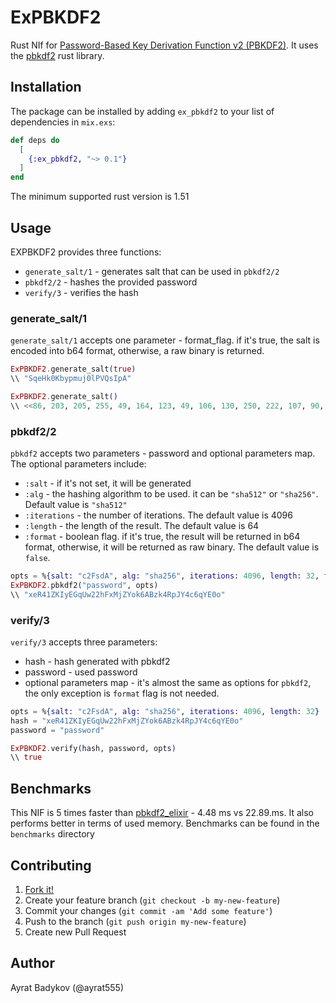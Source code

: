 # ExPBKDF2

Rust NIf for [Password-Based Key Derivation Function v2 (PBKDF2)](https://en.wikipedia.org/wiki/PBKDF2). It uses the [pbkdf2](https://github.com/RustCrypto/password-hashes/tree/master/pbkdf2) rust library.

## Installation

The package can be installed by adding `ex_pbkdf2` to your list of dependencies in `mix.exs`:

```elixir
def deps do
  [
    {:ex_pbkdf2, "~> 0.1"}
  ]
end
```

The minimum supported rust version is 1.51

## Usage

EXPBKDF2 provides three functions:

- `generate_salt/1` - generates salt that can be used in `pbkdf2/2`
- `pbkdf2/2` - hashes the provided password
- `verify/3` - verifies the hash

### generate_salt/1

`generate_salt/1` accepts one parameter - format_flag. if it's true, the salt is encoded into b64 format, otherwise, a raw binary is returned.

```elixir
ExPBKDF2.generate_salt(true)
\\ "SqeHk0Kbypmuj0lPVQsIpA"

ExPBKDF2.generate_salt()
\\ <<86, 203, 205, 255, 49, 164, 123, 49, 106, 130, 250, 222, 107, 90, 58, 9>>
```

### pbkdf2/2

`pbkdf2` accepts two parameters - password and optional parameters map. The optional parameters include:

- `:salt` - if it's not set, it will be generated
- `:alg` - the hashing algorithm to be used. it can be `"sha512"` or `"sha256"`. Default value is `"sha512"`
- `:iterations` - the number of iterations. The default value is 4096
- `:length` - the length of the result. The default value is 64
- `:format` - boolean flag. if it's true, the result will be returned in b64 format, otherwise, it will be returned as raw binary. The default value is `false`.

```elixir
opts = %{salt: "c2FsdA", alg: "sha256", iterations: 4096, length: 32, format: true}
ExPBKDF2.pbkdf2("password", opts)
\\ "xeR41ZKIyEGqUw22hFxMjZYok6ABzk4RpJY4c6qYE0o"
```

### verify/3

`verify/3` accepts three parameters:

- hash - hash generated with pbkdf2
- password - used password
- optional parameters map - it's almost the same as options for `pbkdf2`, the only exception is `format` flag is not needed.

```elixir
opts = %{salt: "c2FsdA", alg: "sha256", iterations: 4096, length: 32}
hash = "xeR41ZKIyEGqUw22hFxMjZYok6ABzk4RpJY4c6qYE0o"
password = "password"

ExPBKDF2.verify(hash, password, opts)
\\ true
```

## Benchmarks

This NIF is 5 times faster than [pbkdf2_elixir](https://github.com/riverrun/pbkdf2_elixir) - 4.48 ms vs 22.89.ms. It also performs better in terms of used memory. Benchmarks can be found in the `benchmarks` directory


## Contributing

1. [Fork it!](https://github.com/ayrat555/ex_pbkdf2)
2. Create your feature branch (`git checkout -b my-new-feature`)
3. Commit your changes (`git commit -am 'Add some feature'`)
4. Push to the branch (`git push origin my-new-feature`)
5. Create new Pull Request

## Author

Ayrat Badykov (@ayrat555)
